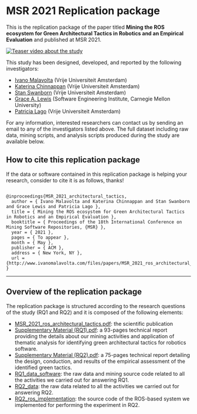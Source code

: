 # MSR 2021 Replication package

This is the replication package of the paper titled **Mining the ROS ecosystem for Green Architectural Tactics in Robotics and an Empirical Evaluation** and published at MSR 2021.

[![Teaser video about the study](http://img.youtube.com/vi/hyve2GRV6v4/0.jpg)](http://www.youtube.com/watch?v=hyve2GRV6v4 "Teaser video about the study")

This study has been designed, developed, and reported by the following investigators:

- [Ivano Malavolta](https://www.ivanomalavolta.com) (Vrije Universiteit Amsterdam)
- [Katerina Chinnappan](http://katerinachinnppan.com/) (Vrije Universiteit Amsterdam)
- [Stan Swanborn](https://www.linkedin.com/in/stan-swanborn-0470b4a9) (Vrije Universiteit Amsterdam)
- [Grace A. Lewis](https://resources.sei.cmu.edu/library/author.cfm?authorID=4347) (Software Engineering Institute, Carnegie Mellon University)
- [Patricia Lago](https://www.cs.vu.nl/~patricia/Patricia_Lago/Home.html) (Vrije Universiteit Amsterdam)

For any information, interested researchers can contact us by sending an email to any of the investigators listed above.
The full dataset including raw data, mining scripts, and analysis scripts produced during the study are available below.

## How to cite this replication package
If the data or software contained in this replication package is helping your research, consider to cite it is as follows, thanks!

```

@inproceedings{MSR_2021_architectural_tactics,
  author = { Ivano Malavolta and Katerina Chinnappan and Stan Swanborn and Grace Lewis and Patricia Lago },
  title = { Mining the ROS ecosystem for Green Architectural Tactics in Robotics and an Empirical Evaluation },
  booktitle = { Proceedings of the 18th International Conference on Mining Software Repositories, {MSR} },
  year = { 2021 },
  pages = { To appear },
  month = { May },
  publisher = { ACM },
  address = { New York, NY },
  url = {http://www.ivanomalavolta.com/files/papers/MSR_2021_ros_architectural_tactics.pdf}
}

```

---
## Overview of the replication package

The replication package is structured according to the research questions of the study (RQ1 and RQ2) and it is composed of the following elements:

- [MSR_2021_ros_architectural_tactics.pdf](MSR_2021_ros_architectural_tactics.pdf): the scientific publication
- [Supplementary Material (RQ1).pdf](supplementary_material_RQ1.pdf): a 93-pages technical report providing the details about our mining activities and application of thematic analysis for identifying green architectural tactics for robotics software.
- [Supplementary Material (RQ2).pdf](supplementary_material_RQ2.pdf): a 75-pages technical report detailing the design, conduction, and results of the empirical assessment of the identified green tactics.
- [RQ1_data_software](RQ1_data_software): the raw data and mining source code related to all the activities we carried out for answering RQ1.
- [RQ2_data](RQ2_data): the raw data related to all the activities we carried out for answering RQ2.
- [RQ2_ros_implementation](RQ2_ros_implementation): the source code of the ROS-based system we implemented for performing the experiment in RQ2.

